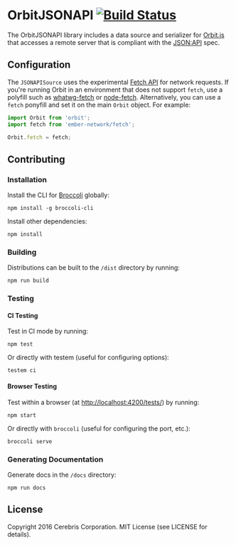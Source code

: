 # OrbitJSONAPI [![Build Status](https://secure.travis-ci.org/orbitjs/orbit-jsonapi.png?branch=master)](http://travis-ci.org/orbitjs/orbit-jsonapi)

The OrbitJSONAPI library includes a data source and serializer for
[Orbit.js](https://github.com/orbitjs/orbit-core)
that accesses a remote server that is compliant with the
[JSON:API](http://jsonapi.org/) spec.

## Configuration

The `JSONAPISource` uses the experimental [Fetch
API](https://developer.mozilla.org/en-US/docs/Web/API/Fetch_API) for network
requests. If you're running Orbit in an environment that does not support
`fetch`, use a polyfill such as [whatwg-fetch](https://github.com/github/fetch)
or [node-fetch](https://github.com/bitinn/node-fetch). Alternatively, you can
use a `fetch` ponyfill and set it on the main `Orbit` object. For example:

```javascript
import Orbit from 'orbit';
import fetch from 'ember-network/fetch';

Orbit.fetch = fetch;
```

## Contributing

### Installation

Install the CLI for [Broccoli](https://github.com/broccolijs/broccoli) globally:

```
npm install -g broccoli-cli
```

Install other dependencies:

```
npm install
```

### Building

Distributions can be built to the `/dist` directory by running:

```
npm run build
```

### Testing

#### CI Testing

Test in CI mode by running:

```
npm test
```

Or directly with testem (useful for configuring options):

```
testem ci
```

#### Browser Testing

Test within a browser
(at [http://localhost:4200/tests/](http://localhost:4200/tests/)) by running:

```
npm start
```

Or directly with `broccoli` (useful for configuring the port, etc.):

```
broccoli serve
```

### Generating Documentation

Generate docs in the `/docs` directory:

```
npm run docs
```

## License

Copyright 2016 Cerebris Corporation. MIT License (see LICENSE for details).
